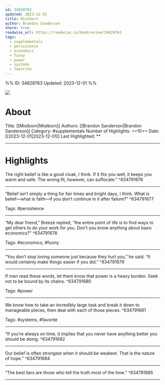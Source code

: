 ```yaml
---
id: 34828763
updated: 2023-12-01
title: Mistborn
author: Brandon Sanderson
share: true
readwise_url: https://readwise.io/bookreview/34828763
tags:
  - supplementals
  - persistence
  - economics
  - funny
  - power
  - systems
  - favorite
---
```


%%
ID: 34828763
Updated: 2023-12-01
%%

![]( https://images-na.ssl-images-amazon.com/images/I/51RphRxrZPL._SL500_.jpg)

# About
Title: [[Mistborn|Mistborn]]
Authors: [[Brandon Sanderson|Brandon Sanderson]]
Category: #supplementals
Number of Highlights: ==10==
Date: [[2023-12-01|2023-12-01]]
Last Highlighted: **

---

# Highlights

The right belief is like a good cloak, I think. If it fits you well, it keeps you warm and safe. The wrong fit, however, can suffocate.” ^634791676

---
“Belief isn’t simply a thing for fair times and bright days, I think. What is belief—what is faith—if you don’t continue in it after failure?” ^634791677

Tags: #persistence

---
“My dear friend,” Breeze replied, “the entire point of life is to find ways to get others to do your work for you. Don’t you know anything about basic economics?” ^634791678

Tags: #economics, #funny

---
“You don’t stop loving someone just because they hurt you,” he said. “It would certainly make things easier if you did.” ^634791679

---
If men read these words, let them know that power is a heavy burden. Seek not to be bound by its chains. ^634791680

Tags: #power

---
We know how to take an incredibly large task and break it down to manageable pieces, then deal with each of those pieces. ^634791681

Tags: #systems, #favorite

---
“If you’re always on time, it implies that you never have anything better you should be doing. ^634791682

---
Our belief is often strongest when it should be weakest. That is the nature of hope.” ^634791684

---
“The best liars are those who tell the truth most of the time.” ^634791685

---
